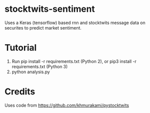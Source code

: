 # stocktwits-sentiment

Uses a Keras (tensorflow) based rnn and stocktwits message data on securites to predict market sentiment.

# Tutorial
1. Run pip install -r requirements.txt (Python 2), or pip3 install -r requirements.txt (Python 3)
2. python analysis.py

# Credits
Uses code from https://github.com/khmurakami/pystocktwits
